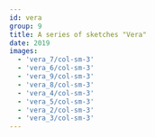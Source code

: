 ```yaml
---
id: vera
group: 9
title: A series of sketches "Vera"
date: 2019
images:
  - 'vera_7/col-sm-3'
  - 'vera_6/col-sm-3'
  - 'vera_9/col-sm-3'
  - 'vera_8/col-sm-3'
  - 'vera_4/col-sm-3'
  - 'vera_5/col-sm-3'
  - 'vera_2/col-sm-3'
  - 'vera_3/col-sm-3'
---
```

